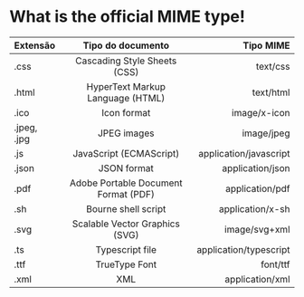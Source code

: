 # What is the official MIME type!

| Extensão      |             Tipo do documento             |       Tipo MIME        |
|---------------|:-----------------------------------------:|-----------------------:|
| .css	        | Cascading Style Sheets (CSS)	            | text/css               |
| .html	        | HyperText Markup Language (HTML)	        | text/html              |
| .ico	        | Icon format	                            | image/x-icon           |
| .jpeg, .jpg	| JPEG images	                            | image/jpeg             |
| .js	        | JavaScript (ECMAScript)	                | application/javascript |
| .json	        | JSON format	                            | application/json       |
| .pdf	        | Adobe Portable Document Format (PDF)	    | application/pdf        |
| .sh	        | Bourne shell script	                    | application/x-sh       |
| .svg	        | Scalable Vector Graphics (SVG)	        | image/svg+xml          |
| .ts	        | Typescript file	                        | application/typescript |
| .ttf	        | TrueType Font	                            | font/ttf               |
| .xml	        | XML	                                    | application/xml        |